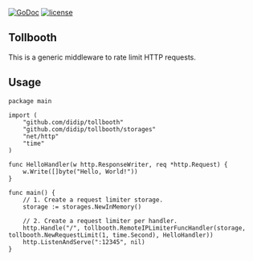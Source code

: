[![GoDoc](https://godoc.org/github.com/didip/tollbooth?status.svg)](http://godoc.org/github.com/didip/tollbooth)
[![license](http://img.shields.io/badge/license-MIT-red.svg?style=flat)](https://raw.githubusercontent.com/didip/tollbooth/master/LICENSE)

## Tollbooth

This is a generic middleware to rate limit HTTP requests.


## Usage
```
package main

import (
    "github.com/didip/tollbooth"
    "github.com/didip/tollbooth/storages"
    "net/http"
    "time"
)

func HelloHandler(w http.ResponseWriter, req *http.Request) {
    w.Write([]byte("Hello, World!"))
}

func main() {
    // 1. Create a request limiter storage.
    storage := storages.NewInMemory()

    // 2. Create a request limiter per handler.
    http.Handle("/", tollbooth.RemoteIPLimiterFuncHandler(storage, tollbooth.NewRequestLimit(1, time.Second), HelloHandler))
    http.ListenAndServe(":12345", nil)
}
```
